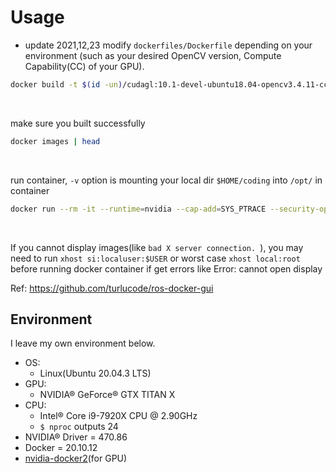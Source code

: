<!-- ```bash
docker run --rm -it --runtime=nvidia --cap-add=SYS_PTRACE --security-opt="seccomp=unconfined" -v $HOME/coding/:/opt -e CUDA_DEBUGGER_SOFTWARE_PREEMPTION=1 rin/cuda:10.1-cudnn7-ubuntu18.04-opencv3.4.11-CC5.0-gdb
```
<br>
 -->
<!-- 
### run container
```bash
docker run --rm -it --runtime=nvidia --cap-add=SYS_PTRACE --security-opt="seccomp=unconfined" -v $HOME/coding/:/opt -e CUDA_DEBUGGER_SOFTWARE_PREEMPTION=1 rin/cuda:10.1-cudnn7-ubuntu18.04-opencv3.4.11-CC5.0-pcl1.11.0
```
<br>

### run container with GUI
```bash
docker run --rm -it --runtime=nvidia --cap-add=SYS_PTRACE --security-opt="seccomp=unconfined" -v $HOME/coding/:/opt -e CUDA_DEBUGGER_SOFTWARE_PREEMPTION=1 -e DISPLAY=$DISPLAY -v /tmp/.X11-unix:/tmp/.X11-unix rin/cuda:10.1-cudnn7-ubuntu18.04-opencv3.4.11-CC5.0-pcl1.11.0
```
<br>

If you cannot display images(like `bad X server connection. `), you may need to run `xhost si:localuser:$USER` or worst case `xhost local:root` before running docker container if get errors like Error: cannot open display
<br>

Ref: https://github.com/turlucode/ros-docker-gui

### run container with GUI to show PCL viewer and fix openGL error
add `-e NVIDIA_DRIVER_CAPABILITIES=compute,utility,graphics`
```bash
docker run --rm -it --runtime=nvidia --cap-add=SYS_PTRACE --security-opt="seccomp=unconfined" -v $HOME/coding/:/opt -e CUDA_DEBUGGER_SOFTWARE_PREEMPTION=1 -e DISPLAY=$DISPLAY -v /tmp/.X11-unix:/tmp/.X11-unix -e NVIDIA_DRIVER_CAPABILITIES=compute,utility,graphics rin/cuda:10.1-cudnn7-ubuntu18.04-opencv3.4.11-CC5.0-pcl1.11.0
```
<br>


### explanation for docker command

`-e CUDA_DEBUGGER_SOFTWARE_PREEMPTION=1`:

if the error, `fatal:  All CUDA devices are used for display and cannot be used while debugging. (error code = CUDBG_ERROR_ALL_DEVICES_WATCHDOGGED(0x18)
` happens during debugging, set the following environment command
```bash
export CUDA_DEBUGGER_SOFTWARE_PREEMPTION=1
```
 -->





# Usage
* update 2021,12,23
modify `dockerfiles/Dockerfile` depending on your environment
(such as your desired OpenCV version, Compute Capability(CC) of your GPU).
```bash
docker build -t $(id -un)/cudagl:10.1-devel-ubuntu18.04-opencv3.4.11-cc5.2-pcl1.11.0 ./dockerfiles/
```
<br>


make sure you built successfully
```bash
docker images | head
```
<br>

run container, `-v` option is mounting your local dir `$HOME/coding` into `/opt/` in container
```bash
docker run --rm -it --runtime=nvidia --cap-add=SYS_PTRACE --security-opt="seccomp=unconfined" -v $HOME/coding/:/opt -e DISPLAY=$DISPLAY -v /tmp/.X11-unix:/tmp/.X11-unix $(id -un)/cudagl:10.1-devel-ubuntu18.04-opencv3.4.11-cc5.2-pcl1.11.0
```
<br>

If you cannot display images(like `bad X server connection. `), you may need to run `xhost si:localuser:$USER` or worst case `xhost local:root` before running docker container if get errors like Error: cannot open display
<br>

Ref: https://github.com/turlucode/ros-docker-gui


## Environment
I leave my own environment below. 
* OS:
    * Linux(Ubuntu 20.04.3 LTS) 
* GPU:
    * NVIDIA® GeForce® GTX TITAN X
* CPU:
    * Intel® Core i9-7920X CPU @ 2.90GHz
    * `$ nproc` outputs 24  
* NVIDIA® Driver = 470.86
* Docker = 20.10.12
* [nvidia-docker2](https://github.com/NVIDIA/nvidia-docker)(for GPU)